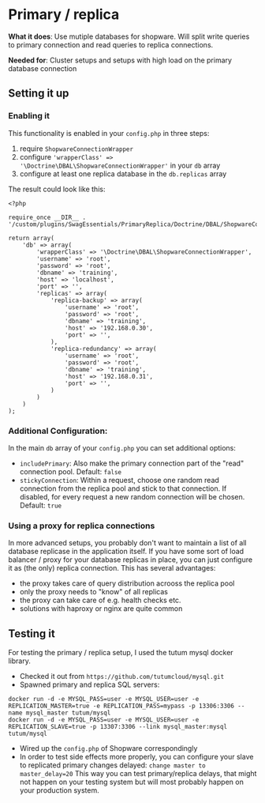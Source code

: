 # Primary / replica
**What it does**: Use mutiple databases for shopware. Will split write queries to primary connection and read queries to replica connections.

**Needed for**: Cluster setups and setups with high load on the primary database connection

## Setting it up
### Enabling it
This functionality is enabled in your `config.php` in three steps:

 1. require `ShopwareConnectionWrapper`
 2. configure `'wrapperClass' => '\Doctrine\DBAL\ShopwareConnectionWrapper'` in your `db` array
 3. configure at least one replica database in the `db.replicas` array


The result could look like this:


```
<?php

require_once __DIR__ . '/custom/plugins/SwagEssentials/PrimaryReplica/Doctrine/DBAL/ShopwareConnectionWrapper.php';

return array(
    'db' => array(
        'wrapperClass' => '\Doctrine\DBAL\ShopwareConnectionWrapper',
        'username' => 'root',
        'password' => 'root',
        'dbname' => 'training',
        'host' => 'localhost',
        'port' => '',
        'replicas' => array(
            'replica-backup' => array(
                'username' => 'root',
                'password' => 'root',
                'dbname' => 'training',
                'host' => '192.168.0.30',
                'port' => '',
            ),
            'replica-redundancy' => array(
                'username' => 'root',
                'password' => 'root',
                'dbname' => 'training',
                'host' => '192.168.0.31',
                'port' => '',
            )
        )
    )
);
```


### Additional Configuration:
In the main `db` array of your `config.php` you can set additional options:
 * `includePrimary`: Also make the primary connection part of the "read" connection pool. Default: `false`
 * `stickyConnection`: Within a request, choose one random read connection from the replica pool and stick to that connection.  If disabled, for every request a new random connection will be chosen. Default: `true`

### Using a proxy for replica connections
In more advanced setups, you probably don't want to maintain a list of all database replicase in the application itself. If you have some sort of load balancer / proxy for your database replicas in place, you can just configure it as (the only) replica connection. 
This has several advantages:

 * the proxy takes care of query distribution acrooss the replica pool
 * only the proxy needs to "know" of all replicas
 * the proxy can take care of e.g. health checks etc. 
 * solutions with haproxy or nginx are quite common 

## Testing it
For testing the primary / replica setup, I used the tutum mysql docker library.

* Checked it out from `https://github.com/tutumcloud/mysql.git `
* Spawned primary and replica SQL servers:
```
docker run -d -e MYSQL_PASS=user -e MYSQL_USER=user -e REPLICATION_MASTER=true -e REPLICATION_PASS=mypass -p 13306:3306 --name mysql_master tutum/mysql
docker run -d -e MYSQL_PASS=user -e MYSQL_USER=user -e REPLICATION_SLAVE=true -p 13307:3306 --link mysql_master:mysql tutum/mysql
```
* Wired up the `config.php` of Shopware correspondingly
* In order to test side effects more properly, you can configure your slave to replicated primary changes delayed: `change master to master_delay=20`
This way you can test primary/replica delays, that might not happen on your testing system but will most probably happen on your production system.
